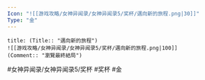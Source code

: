 ```yaml
---
Icon: "![[游戏攻略/女神异闻录/女神异闻录5/奖杯/邁向新的旅程.png|30]]"
Type: "金"
---
```

```ad-common-gold-trophy
title: (Title:: "邁向新的旅程")
![[游戏攻略/女神异闻录/女神异闻录5/奖杯/邁向新的旅程.png|100]]
(Comment:: "瀏覽最終結局")
```

#女神异闻录/女神异闻录5/奖杯 #奖杯 #金

